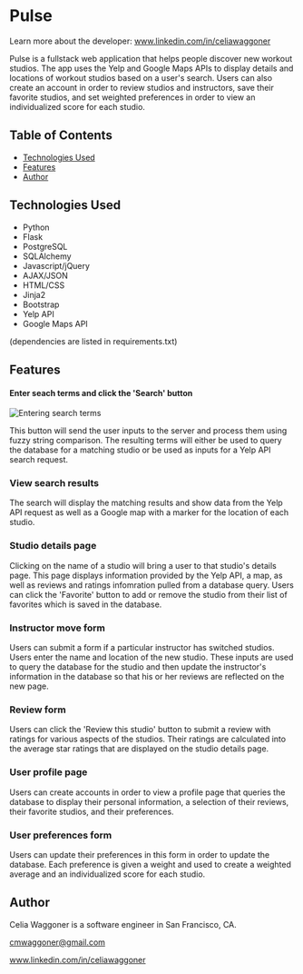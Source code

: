 # Pulse

Learn more about the developer: www.linkedin.com/in/celiawaggoner

Pulse is a fullstack web application that helps people discover new workout studios. The app uses the Yelp and Google Maps APIs to display details and locations of workout studios based on a user's search. Users can also create an account in order to review studios and instructors, save their favorite studios, and set weighted preferences in order to view an individualized score for each studio. 

## Table of Contents
* [Technologies Used](#technologiesused)
* [Features](#features)
* [Author](#author)

## <a name="technologiesused"></a>Technologies Used

* Python
* Flask
* PostgreSQL
* SQLAlchemy
* Javascript/jQuery
* AJAX/JSON
* HTML/CSS
* Jinja2
* Bootstrap
* Yelp API
* Google Maps API

(dependencies are listed in requirements.txt)


## <a name="features"></a>Features

#### Enter seach terms and click the 'Search' button

![Entering search terms](/static/docs/homepage)

This button will send the user inputs to the server and process them using fuzzy string comparison. The resulting terms will either be used to query the database for a matching studio or be used as inputs for a Yelp API search request. 

### View search results

The search will display the matching results and show data from the Yelp API request as well as a Google map with a marker for the location of each studio. 

### Studio details page

Clicking on the name of a studio will bring a user to that studio's details page. This page displays information provided by the Yelp API, a map, as well as reviews and ratings infomration pulled from a database query. Users can click the 'Favorite' button to add or remove the studio from their list of favorites which is saved in the database.

### Instructor move form

Users can submit a form if a particular instructor has switched studios. Users enter the name and location of the new studio. These inputs are used to query the database for the studio and then update the instructor's information in the database so that his or her reviews are reflected on the new page.

### Review form

Users can click the 'Review this studio' button to submit a review with ratings for various aspects of the studios. Their ratings are calculated into the average star ratings that are displayed on the studio details page. 

### User profile page

Users can create accounts in order to view a profile page that queries the database to display their personal information, a selection of their reviews, their favorite studios, and their preferences.

### User preferences form

Users can update their preferences in this form in order to update the database. Each preference is given a weight and used to create a weighted average and an individualized score for each studio. 

## <a name="author"></a>Author
Celia Waggoner is a software engineer in San Francisco, CA.

cmwaggoner@gmail.com

www.linkedin.com/in/celiawaggoner